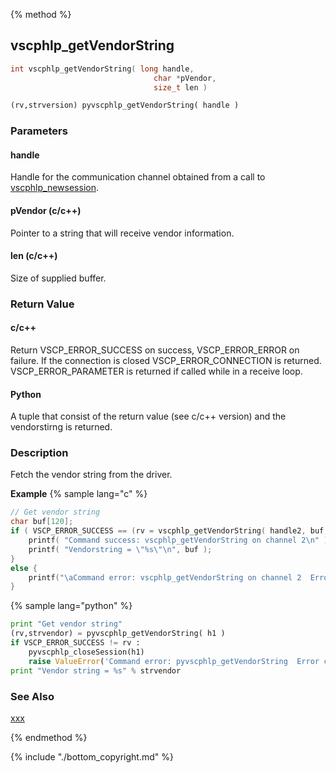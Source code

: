 
{% method %}
## vscphlp_getVendorString

```c
int vscphlp_getVendorString( long handle, 
                                char *pVendor, 
                                size_t len )
```

```python
(rv,strversion) pyvscphlp_getVendorString( handle )
```

### Parameters

#### handle
Handle for the communication channel obtained from a call to [vscphlp_newsession](vscphlp_newsession.md).

#### pVendor (c/c++)
Pointer to a string that will receive vendor information.

#### len (c/c++)
Size of supplied buffer.


### Return Value

#### c/c++
Return VSCP_ERROR_SUCCESS on success, VSCP_ERROR_ERROR on failure. If the connection is closed VSCP_ERROR_CONNECTION is returned. VSCP_ERROR_PARAMETER is returned if called while in a receive loop. 

#### Python
A tuple that consist of the return value (see c/c++ version) and the vendorstirng is returned. 

### Description
Fetch the vendor string from the driver. 

**Example** {% sample lang="c" %}

```c
// Get vendor string
char buf[120];
if ( VSCP_ERROR_SUCCESS == (rv = vscphlp_getVendorString( handle2, buf, sizeof(buf) ) ) ) {
    printf( "Command success: vscphlp_getVendorString on channel 2\n" );
    printf( "Vendorstring = \"%s\"\n", buf );
}
else {
    printf("\aCommand error: vscphlp_getVendorString on channel 2  Error code=%d\n", rv);
}
```

{% sample lang="python" %}

```python
print "Get vendor string"
(rv,strvendor) = pyvscphlp_getVendorString( h1 )
if VSCP_ERROR_SUCCESS != rv :
    pyvscphlp_closeSession(h1)
    raise ValueError('Command error: pyvscphlp_getVendorString  Error code=%d' % rv )
print "Vendor string = %s" % strvendor
```

### See Also
[xxx](xxx.md)

{% endmethod %}

{% include "./bottom_copyright.md" %}
